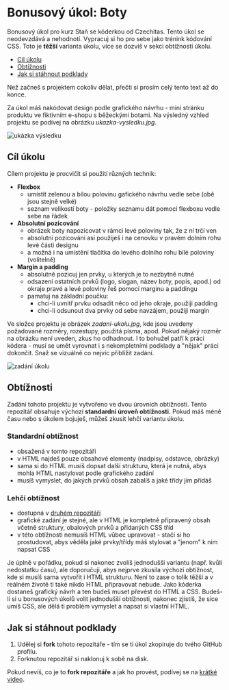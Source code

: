 # Bonusový úkol: Boty

Bonusový úkol pro kurz Staň se kóderkou od Czechitas. Tento úkol se neodevzdává a nehodnotí. Vypracuj si ho pro sebe jako trénink kódování CSS. Toto je **těžší** varianta úkolu, více se dozvíš v sekci obtížnosti úkolu.

- [Cíl úkolu](#Cíl-úkolu)
- [Obtížnosti](#Obtížnosti)
- [Jak si stáhnout podklady](#Jak-si-stáhnout-podklady)

Než začneš s projektem cokoliv dělat, přečti si prosím celý tento text až do konce.

Za úkol máš nakódovat design podle grafického návrhu - mini stránku produktu ve fiktivním e-shopu s běžeckými botami. Na výsledný vzhled projektu se podívej na obrázku *ukazka-vysledku.jpg*.

![ukázka výsledku](ukazka-vysledku.jpg)


## Cíl úkolu

Cílem projektu je procvičit si použití různých technik:
- **Flexbox**
  - umístit zelenou a bílou polovinu gafického návrhu vedle sebe (obě jsou stejně velké)
  - seznam velikostí boty - položky seznamu dát pomocí flexboxu vedle sebe na řádek
- **Absolutní pozicování**
  - obrázek boty napozicovat v rámci levé poloviny tak, že z ní trčí ven
  - absolutní pozicování asi použiješ i na cenovku v pravém dolním rohu levé části designu
  - a možná i na umístění tlačítka do levého dolního rohu bílé poloviny (volitelně)
- **Margin a padding**
  - absolutně pozicuj jen prvky, u kterých je to nezbytně nutné
  - odsazení ostatních prvků (logo, slogan, název boty, popis, apod.) od okraje pravé a levé poloviny řeš pomocí marginu a paddingu
  - pamatuj na základní poučku:
    - chci-li uvnitř prvku odsadit něco od jeho okraje, použiji padding
    - chci-li odsunout dva prvky od sebe navzájem, použiji margin

Ve složce projektu je obrázek *zadani-ukolu.jpg*, kde jsou uvedeny požadované rozměry, rozestupy, použitá písma, apod. Pokud nějaký rozměr na obrázku není uveden, zkus ho odhadnout. I to bohužel patří k práci kódera - musí se umět vyrovnat i s nekompletními podklady a "nějak" práci dokončit. Snaž se vizuálně co nejvíc přiblížit zadání.

![zadání úkolu](zadani-ukolu.jpg)

## Obtížnosti

Zadání tohoto projektu je vytvořeno ve dvou úrovních obtížnosti. Tento repozitář obsahuje výchozí **standardní úroveň obtížnosti.** Pokud máš méně času nebo s úkolem bojuješ, můžeš zkusit lehčí variantu úkolu.

### Standardní obtížnost
- obsažená v tomto repozitáři
- v HTML najdeš pouze obsahové elementy (nadpisy, odstavce, obrázky)
- sama si do HTML musíš dopsat další strukturu, která je nutná, abys mohla HTML nastylovat podle grafického zadání
- musíš vymyslet, do jakých prvků obsah zabalíš a jaké třídy jim přidáš

### Lehčí obtížnost
- dostupná v [druhém repozitáři](https://github.com/Czechitas-Koderka-podklady/projekt-boty-lehci)
- grafické zadání je stejné, ale v HTML je kompletně připravený obsah včetně struktury, obalových prvků a přidaných CSS tříd
- v této obtížnosti nemusíš HTML vůbec upravovat - stačí si ho prostudovat, abys věděla jaké prvky/třídy máš stylovat a "jenom" k nim napsat CSS

Je úplně v pořádku, pokud si nakonec zvolíš jednodušší variantu (např. kvůli nedostatku času), ale doporučuji, abys nejprve zkusila výchozí obtížnost, kde si musíš sama vytvořit i HTML strukturu. Není to zase o tolik těžší a v reálném životě ti také nikdo HTML připravovat nebude. Jako kóderka dostaneš grafický návrh a ten budeš muset převést do HTML a CSS. Budeš-li si u bonusových úkolů volit jednodušší obtížnosti, nakonec zjistíš, že sice umíš CSS, ale dělá ti problém vymyslet a napsat si vlastní HTML.


## Jak si stáhnout podklady

1. Udělej si **fork** tohoto repozitáře - tím se ti úkol zkopíruje do tvého GitHub profilu.
2. Forknutou repozitář si naklonuj k sobě na disk.

Pokud nevíš, co je to **fork repozitáře** a jak ho provést, podívej se na [krátké video](https://youtu.be/K7rE3jRCjD4).


